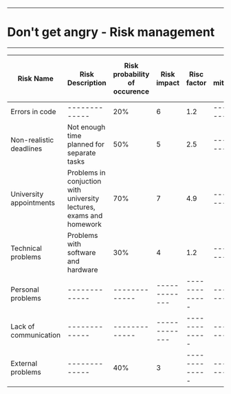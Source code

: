 -------------
# Don't get angry - Risk management #
-------------



| Risk Name | Risk Description | Risk probability of occurence | Risk impact | Risc factor | Risk mitigration | Person in charge of tracking |
| ------------- | ------------- |       -------------        | ------------- | -------------| ------------- | ------------- |
| Errors in code | ------------- |       20%        | 6 | 1.2 | ------------- | Dimitar |
| Non-realistic deadlines | Not enough time planned for separate tasks |       50%        | 5 | 2.5 | ------------- | Dimitar |
| University appointments | Problems in conjuction with university lectures, exams and homework |       70%        | 7 | 4.9 | ------------- | Dimitar |
| Technical problems | Problems with software and hardware |       30%        | 4 | 1.2 | ------------- | Dimitar |
| Personal problems | ------------- |       -------------        | ------------- | -------------| ------------- | Dimitar |
| Lack of communication | ------------- |       -------------        | ------------- | -------------| ------------- | Dimitar |
| External problems | ------------- |       40%        | 3 | -------------| ------------- | Dimitar |


